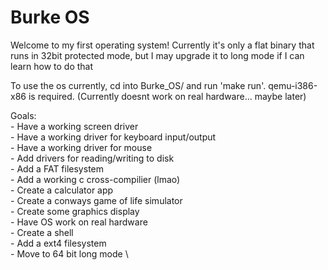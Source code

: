 # Burke OS

Welcome to my first operating system! 
Currently it's only a flat binary that runs in 32bit protected mode, but I may 
upgrade it to long mode if I can learn how to do that 

To use the os currently, cd into Burke_OS/ and run 'make run'. qemu-i386-x86 is required.
(Currently doesnt work on real hardware... maybe later)

Goals: \
	- Have a working screen driver \
	- Have a working driver for keyboard input/output \
	- Have a working driver for mouse \
	- Add drivers for reading/writing to disk \
	- Add a FAT filesystem \
	- Add a working c cross-compilier (lmao) \
	- Create a calculator app \
	- Create a conways game of life simulator \
	- Create some graphics display \
	- Have OS work on real hardware \
	- Create a shell \
	- Add a ext4 filesystem \
	- Move to 64 bit long mode \
	
